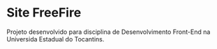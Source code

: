 # Site FreeFire

Projeto desenvolvido para disciplina de Desenvolvimento Front-End na Universida Estadual do Tocantins.

